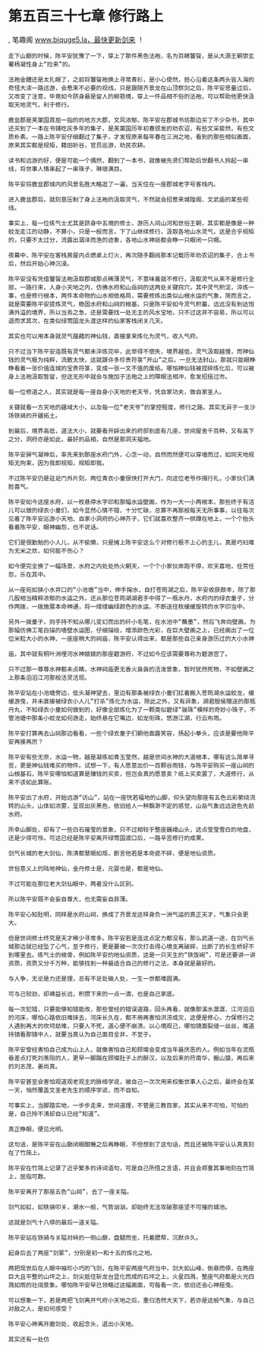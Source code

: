 # 第五百三十七章 修行路上
, 笔趣阁 www.biquge5.la，最快更新剑来 ！

    走下山巅的时候，陈平安犹豫了一下，穿上了那件黑色法袍，名为百睛饕餮，是从大源王朝崇玄署杨凝性身上“捡来”的。

    法袍金醴还是太扎眼了，之前将饕餮袍换上寻常青衫，是小心使然，担心沿着这条两头皆入海的奇怪大渎一路远游，会惹来不必要的视线，只是跟随齐景龙在山顶祭剑之后，陈平安思量过后，又改变了注意，毕竟如今跻身最是留人的柳筋境，穿上一件品相不俗的法袍，可以帮助他更快汲取天地灵气，利于修行。

    鹿韭郡是芙蕖国首屈一指的的地方大郡，文风浓郁，陈平安在郡城书坊那边买了不少杂书，其中还买到了一本在书铺吃灰多年的集子，是芙蕖国历年初春颁发的劝农诏，有些文采斐然，有些文质朴素。一路上陈平安仔细翻过了集子，才发现原来每年春在三洲之地，看到的那些相似画面，原来其实都是规矩，籍田祈谷，官员巡游，劝民农耕。

    读书和远游的好，便是可能一个偶然，翻到了一本书，就像被先贤们帮助后世翻书人拎起一串线，将世事人情串起了一串珠子，琳琅满目。

    陈平安将鹿韭郡城内的风景名胜大略逛了一遍，当天住在一座郡城老字号客栈内。

    进入鹿韭郡后，就刻意压制了身上法袍的汲取灵气，不然就会招惹来城隍阁、文武庙的某些视线。

    事实上，每一位练气士尤其是跻身中五境的修士，游历人间山河和世俗王朝，其实都是像是一种蛟龙走江的动静，不算小，只是一般而言，下了山继续修行，汲取各地山水灵气，这是合乎规矩的，只要不太过分，流露出涸泽而渔的迹象，各地山水神祇都会睁一只眼闭一只眼。

    夜幕中，陈平安在客栈房屋内点燃桌上灯火，再次随手翻阅那本记载历年劝农诏的集子，合上书后，然后开始心神沉浸。

    陈平安没有凭借饕餮法袍汲取郡城那点稀薄灵气，不意味着就不修行，汲取灵气从来不是修行全部，一路行来，人身小天地之内，仿佛水府和山岳祠的这两处关键窍穴，其中灵气积淀，淬炼一事，也是修行根本，两件本命物的山水相依格局，需要修炼出类似山根水运的气象，简而言之，就是需要陈平安提炼灵气，稳固水府和山祠的根基，只是陈平安如今灵气积蓄，远远没有到达饱满外溢的境界，所以当务之急，还是需要找一处无主的风水宝地，只不过这并不容易，所以可以退而求其次，在类似绿莺国龙头渡这样的仙家客栈闭关几天。

    其实也可以用本身就灵气蕴藉的神仙钱，直接拿来炼化为灵气，收入气府。

    只不过当下陈平安连既有灵气都未淬炼完毕，此举得不偿失，境界越低，灵气汲取越慢，而神仙钱的灵气极为纯粹，流散太快，这就跟许多珍贵符箓“开山”之后，一旦无法封山，那就只能眼睁睁看着一张价值连城的宝贵符箓，变成一张一文不值的废纸。哪怕神仙钱被捏碎炼化后，可以被身上法袍汲取暂留，但这无形中就会与施加于法袍之上的障眼法相冲，愈发招摇过市。

    每一位修道之人，其实就是每一座自身小天地的老天爷，凭自家功夫，做自家圣人。

    关键就看一方天地的疆域大小，以及每一位“老天爷”的掌控程度，修行之路，其实无异于一支沙场铁骑的开疆拓土。

    到最后，境界高低，道法大小，就要看开辟出来的府邸到底有几座，世间屋舍千百种，又有高下之分，洞府亦是如此，最好的品相，自然是那洞天福地。

    陈平安屏气凝神后，率先来到那座水府门外，心念一动，自然而然便可以穿墙而过，如同天地规矩无拘束，因为我即规矩，规矩即我。

    不过陈平安仍是驻足门外片刻，两位青衣小童很快打开大门，向这位老爷作揖行礼，小家伙们满脸喜气。

    陈平安如今这座水府，以一枚悬停水字印和那幅水运壁画，作为一大一小两根本，那些终于有活儿可以做的绿衣小童们，如今显然心情不错，十分忙碌，总算不再那般每天无所事事，以往每次见着了陈平安巡游小天地、自家小洞府的心神芥子，它们就喜欢整齐一排蹲在地上，一个个抬头看着陈平安，眼神幽怨，也不说话。

    它们是很勤勉的小人儿，从不偷懒，只是摊上陈平安这么个对修行极不上心的主儿，真是巧妇难为无米之炊，如何能不伤心？

    如今便完全换了一幅场景，水府之内处处热火朝天，一个个小家伙奔跑不停，欢天喜地，任劳任怨，乐在其中。

    从一座宛如狭小水井口的“小池塘”当中，伸手掬水，自打苍筠湖之后，陈平安收获颇丰，除了那几股相当精粹浓郁的水运之外，还从那位苍筠湖湖君手中得了一瓶水丹，水府内的绿衣童子，分作两拨，一拨施展本命神通，将一缕缕幽绿颜色的水运，不断送往枚缓缓旋转的水字印当中。

    另外一拨童子，则手持不知从哪儿变幻而出的纤小毛笔，在水池中“蘸墨”，然后飞奔向壁画，为那幅仿佛工笔白描的墙壁水运图，仔细描绘，增添颜色光彩，在巨大壁画之上，已经画出了一位位米粒大小的水神、一座座稍大的祠庙，陈平安认得出来，都是那些自己亲身游历过的大小水神

    庙，其中就有桐叶洲埋河水神娘娘的那座碧游府，不过如今应该需要尊称为碧游宫了。

    只不过那一尊尊水神都未点睛，水神祠庙更无香火袅袅的活泼景象，暂时犹然死物，不如壁画之上那条滔滔江河那般活灵活现。

    陈平安站在小池塘旁边，低头凝神望去，里边有那条被绿衣小童们扛着搬入苍筠湖水运蛟龙，缓缓游曳，并未直接被绿衣小人儿“打杀”炼化为水运，除此之外，又有异象，湖君殷侯赠送的那瓶丹丸，不知绿衣小童如何做到的，好像全部炼化为了一颗类似碧绿“骊珠”模样的奇妙小珠子，不管池塘中那条小蛟龙如何游走，始终悬在它嘴边，如龙衔珠，悠游江湖，行云布雨。

    陈平安打算再去山祠那边看看，一些个绿衣童子们朝他面露笑容，扬起小拳头，应该是要他陈平安再接再厉？

    陈平安有些无奈，水运一物，越是凝练如青玉莹然，越是世间水神的大道根本，哪有这么简单寻觅，更是神仙钱难买的物件。试想一下，有人愿意出价一百颗谷雨钱，与陈平安购买一座山祠的山根基石，陈平安哪怕知道算是赚钱的买卖，但岂会真的愿意卖？纸上买卖罢了，大道修行，从来不该如此算账。

    陈平安出了水府，开始远游“访山”，站在一座恍若福地的山脚，仰头望向那座有五色云彩萦绕流转的山头，山体如浓雾，呈现出灰黑色，依旧给人一种飘渺不定的感觉，山岳气象远远逊色先前水府。

    所幸山脚处，却有了一些白石璀莹的景象，只不过相较于整座巍峨山头，这点莹莹雪白的地盘，还是少得可怜，可这已经是陈平安离开绿莺国渡口后，一路辛苦修行的成果。

    剑气长城的老大剑仙，陈清都慧眼如炬，断言他若是本命瓷不碎，便是地仙资质。

    世俗意义上的陆地神仙，金丹修士是，元婴也是，都是地仙。

    不过可能在那位老大剑仙眼中，两者没什么区别。

    所以陈平安既不会妄自尊大，也无需妄自菲薄。

    陈平安心知肚明，同样是水府山祠，换成了齐景龙这样身负一洲气运的真正天才，气象只会更大。

    但是世间修士终究是天才稀少寻常多。陈平安若是连这点定力都没有，那么武道一途，在剑气长城那边就已经坠了心气，至于修行，更是要被一次次打击得心境支离破碎，比断了的长生桥好不到哪里去。练气士的根骨，例如陈平安的地仙资质，这是一只天生的“铁饭碗”，可是还要讲一讲资质，资质又分千万种，能够找到一种最适合自己的修行之法，本身就是最好的。

    与人争，无论是力还是理，总有不足处输人处，一生一世都难圆满。

    可与己较劲，却裨益长远，积攒下来的一点一滴，也是自己家底。

    每一次犯错，只要能够知错能改，那些曾经的错误道路，回头再看，就像那溪水潺潺、江河滔滔的河床，哪怕心路依旧难抹去，河床长久在，都不用再害怕洪涝成灾，这便是修心，力保修行之人遇到再大的坎坷劫难，只要人不死，道心便不崩溃。以心境观己，哪怕镜面裂缝一丝丝，难道持镜看那镜中人，就要当真认为自己面目全非，不至于。

    陈平安曾经害怕自己成为山上人，就像害怕自己和顾璨会变成当年最厌恶的人。例如当年在泥瓶巷差点打死刘羡阳的人，更早一脚踹在顾璨肚子上的醉汉，以及后来的苻南华，搬山猿，再后来的刘志茂，姜尚真。

    陈平安甚至会害怕观道观老观主的脉络学说，被自己一次次用来权衡世事人心之后，最终会在某一天，悄然覆盖文圣老先生的顺序学说，而不自知。

    可事实上，当脚踏实地，一步步走来，世间道理，不管是三教百家，其实从来不可怕，可怕的是，自己拎不清却自认已经“知道”。

    真正睁眼，便见光明。

    这句话，是陈平安在山巅闭眼酣睡之后再睁眼，不但想到了这句话，而且还被陈平安认认真真刻在了竹简上。

    陈平安在竹简上记录了近乎繁多的诗词语句，可是自己所悟之言语，并且会郑重其事地刻在竹简上，屈指可数。

    陈平安离开了那座五色“山祠”，去了一座关隘。

    剑气如虹，如铁骑叩关，潮水一般，气势汹汹，却始终无法攻破那座坚不可摧的城池。

    这就是剑气十八停的最后一道关隘。

    陈平安站在铁骑与关隘对峙的一侧山巅，盘腿而坐，托着腮帮，沉默许久。

    起身后去了两座“剑冢”，分别是初一和十五的炼化之地。

    两把现世后在人眼中袖珍小巧的飞剑，在陈平安两座气府当中，剑大如山峰，倒悬而停，在两座巨大且平整的山坪之上，剑尖抵住斩龙台显化而成的石坪之上，火星四溅，整座气府都是火光四溅如雨的壮阔景象。哪怕陈平安早已领略过这幅画面，可每看一次，依旧还会心神摇曳。

    可以想象一下，若是两把飞剑离开气府小天地之后，重归浩然大天下，若亦是这般气象，与自己对敌之人，是如何感受？

    陈平安心神离开磨剑处，收起念头，退出小天地。

    其实还有一处仿